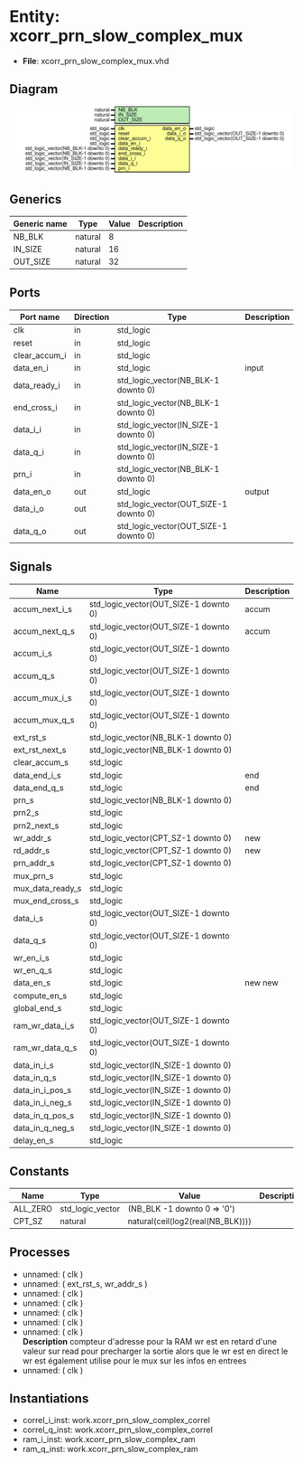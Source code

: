 # Entity: xcorr_prn_slow_complex_mux

- **File**: xcorr_prn_slow_complex_mux.vhd
## Diagram

![Diagram](xcorr_prn_slow_complex_mux.svg "Diagram")
## Generics

| Generic name | Type    | Value | Description |
| ------------ | ------- | ----- | ----------- |
| NB_BLK       | natural | 8     |             |
| IN_SIZE      | natural | 16    |             |
| OUT_SIZE     | natural | 32    |             |
## Ports

| Port name     | Direction | Type                                  | Description |
| ------------- | --------- | ------------------------------------- | ----------- |
| clk           | in        | std_logic                             |             |
| reset         | in        | std_logic                             |             |
| clear_accum_i | in        | std_logic                             |             |
| data_en_i     | in        | std_logic                             | input       |
| data_ready_i  | in        | std_logic_vector(NB_BLK-1 downto 0)   |             |
| end_cross_i   | in        | std_logic_vector(NB_BLK-1 downto 0)   |             |
| data_i_i      | in        | std_logic_vector(IN_SIZE-1 downto 0)  |             |
| data_q_i      | in        | std_logic_vector(IN_SIZE-1 downto 0)  |             |
| prn_i         | in        | std_logic_vector(NB_BLK-1 downto 0)   |             |
| data_en_o     | out       | std_logic                             | output      |
| data_i_o      | out       | std_logic_vector(OUT_SIZE-1 downto 0) |             |
| data_q_o      | out       | std_logic_vector(OUT_SIZE-1 downto 0) |             |
## Signals

| Name             | Type                                  | Description |
| ---------------- | ------------------------------------- | ----------- |
| accum_next_i_s   | std_logic_vector(OUT_SIZE-1 downto 0) |  accum      |
|  accum_next_q_s  | std_logic_vector(OUT_SIZE-1 downto 0) |  accum      |
| accum_i_s        | std_logic_vector(OUT_SIZE-1 downto 0) |             |
|  accum_q_s       | std_logic_vector(OUT_SIZE-1 downto 0) |             |
| accum_mux_i_s    | std_logic_vector(OUT_SIZE-1 downto 0) |             |
|  accum_mux_q_s   | std_logic_vector(OUT_SIZE-1 downto 0) |             |
| ext_rst_s        | std_logic_vector(NB_BLK-1 downto 0)   |             |
|  ext_rst_next_s  | std_logic_vector(NB_BLK-1 downto 0)   |             |
| clear_accum_s    | std_logic                             |             |
| data_end_i_s     | std_logic                             |  end        |
|  data_end_q_s    | std_logic                             |  end        |
| prn_s            | std_logic_vector(NB_BLK-1 downto 0)   |             |
| prn2_s           | std_logic                             |             |
|  prn2_next_s     | std_logic                             |             |
| wr_addr_s        | std_logic_vector(CPT_SZ-1 downto 0)   |  new        |
|  rd_addr_s       | std_logic_vector(CPT_SZ-1 downto 0)   |  new        |
| prn_addr_s       | std_logic_vector(CPT_SZ-1 downto 0)   |             |
| mux_prn_s        | std_logic                             |             |
| mux_data_ready_s | std_logic                             |             |
| mux_end_cross_s  | std_logic                             |             |
| data_i_s         | std_logic_vector(OUT_SIZE-1 downto 0) |             |
|  data_q_s        | std_logic_vector(OUT_SIZE-1 downto 0) |             |
| wr_en_i_s        | std_logic                             |             |
|  wr_en_q_s       | std_logic                             |             |
| data_en_s        | std_logic                             |  new new    |
| compute_en_s     | std_logic                             |             |
| global_end_s     | std_logic                             |             |
| ram_wr_data_i_s  | std_logic_vector(OUT_SIZE-1 downto 0) |             |
|  ram_wr_data_q_s | std_logic_vector(OUT_SIZE-1 downto 0) |             |
| data_in_i_s      | std_logic_vector(IN_SIZE-1 downto 0)  |             |
|  data_in_q_s     | std_logic_vector(IN_SIZE-1 downto 0)  |             |
| data_in_i_pos_s  | std_logic_vector(IN_SIZE-1 downto 0)  |             |
|  data_in_i_neg_s | std_logic_vector(IN_SIZE-1 downto 0)  |             |
| data_in_q_pos_s  | std_logic_vector(IN_SIZE-1 downto 0)  |             |
|  data_in_q_neg_s | std_logic_vector(IN_SIZE-1 downto 0)  |             |
| delay_en_s       | std_logic                             |             |
## Constants

| Name     | Type             | Value                              | Description |
| -------- | ---------------- | ---------------------------------- | ----------- |
| ALL_ZERO | std_logic_vector |  (NB_BLK -1 downto 0 => '0')       |             |
| CPT_SZ   | natural          |  natural(ceil(log2(real(NB_BLK)))) |             |
## Processes
- unnamed: ( clk )
- unnamed: ( ext_rst_s, wr_addr_s )
- unnamed: ( clk )
- unnamed: ( clk )
- unnamed: ( clk )
- unnamed: ( clk )
- unnamed: ( clk )
</br>**Description**
 compteur d'adresse pour la RAM  wr est en retard d'une valeur sur read pour precharger  la sortie alors que le wr est en direct  le wr est également utilise pour le mux sur les infos en entrees 
- unnamed: ( clk )
## Instantiations

- correl_i_inst: work.xcorr_prn_slow_complex_correl
- correl_q_inst: work.xcorr_prn_slow_complex_correl
- ram_i_inst: work.xcorr_prn_slow_complex_ram
- ram_q_inst: work.xcorr_prn_slow_complex_ram
